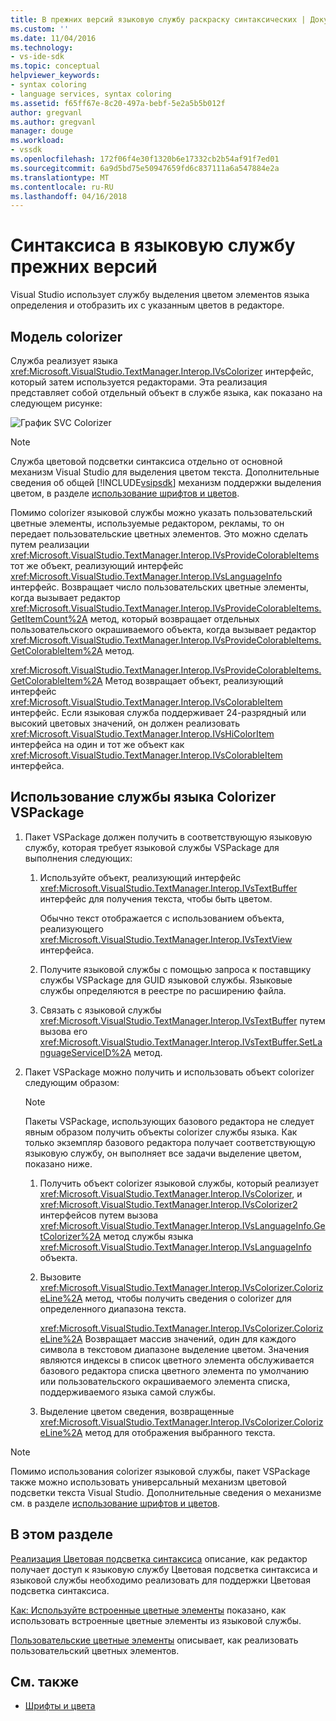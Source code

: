 ```yaml
---
title: В прежних версий языковую службу раскраску синтаксических | Документы Microsoft
ms.custom: ''
ms.date: 11/04/2016
ms.technology:
- vs-ide-sdk
ms.topic: conceptual
helpviewer_keywords:
- syntax coloring
- language services, syntax coloring
ms.assetid: f65ff67e-8c20-497a-bebf-5e2a5b5b012f
author: gregvanl
ms.author: gregvanl
manager: douge
ms.workload:
- vssdk
ms.openlocfilehash: 172f06f4e30f1320b6e17332cb2b54af91f7ed01
ms.sourcegitcommit: 6a9d5bd75e50947659fd6c837111a6a547884e2a
ms.translationtype: MT
ms.contentlocale: ru-RU
ms.lasthandoff: 04/16/2018
---
```

# <a name="syntax-coloring-in-a-legacy-language-service"></a>Синтаксиса в языковую службу прежних версий

Visual Studio использует службу выделения цветом элементов языка определения и отобразить их с указанным цветов в редакторе.

## <a name="colorizer-model"></a>Модель colorizer
 Служба реализует языка <xref:Microsoft.VisualStudio.TextManager.Interop.IVsColorizer> интерфейс, который затем используется редакторами. Эта реализация представляет собой отдельный объект в службе языка, как показано на следующем рисунке:

 ![График SVC Colorizer](../../extensibility/internals/media/figlgsvccolorizer.gif)

> [!NOTE]
>  Служба цветовой подсветки синтаксиса отдельно от основной механизм Visual Studio для выделения цветом текста. Дополнительные сведения об общей [!INCLUDE[vsipsdk](../../extensibility/includes/vsipsdk_md.md)] механизм поддержки выделения цветом, в разделе [использование шрифтов и цветов](../../extensibility/using-fonts-and-colors.md).

 Помимо colorizer языковой службы можно указать пользовательский цветные элементы, используемые редактором, рекламы, то он передает пользовательские цветных элементов. Это можно сделать путем реализации <xref:Microsoft.VisualStudio.TextManager.Interop.IVsProvideColorableItems> тот же объект, реализующий интерфейс <xref:Microsoft.VisualStudio.TextManager.Interop.IVsLanguageInfo> интерфейс. Возвращает число пользовательских цветные элементы, когда вызывает редактор <xref:Microsoft.VisualStudio.TextManager.Interop.IVsProvideColorableItems.GetItemCount%2A> метод, который возвращает отдельных пользовательского окрашиваемого объекта, когда вызывает редактор <xref:Microsoft.VisualStudio.TextManager.Interop.IVsProvideColorableItems.GetColorableItem%2A> метод.

 <xref:Microsoft.VisualStudio.TextManager.Interop.IVsProvideColorableItems.GetColorableItem%2A> Метод возвращает объект, реализующий интерфейс <xref:Microsoft.VisualStudio.TextManager.Interop.IVsColorableItem> интерфейс. Если языковая служба поддерживает 24-разрядный или высокий цветовых значений, он должен реализовать <xref:Microsoft.VisualStudio.TextManager.Interop.IVsHiColorItem> интерфейса на один и тот же объект как <xref:Microsoft.VisualStudio.TextManager.Interop.IVsColorableItem> интерфейса.

## <a name="how-a-vspackage-uses-a-language-service-colorizer"></a>Использование службы языка Colorizer VSPackage

1.  Пакет VSPackage должен получить в соответствующую языковую службу, которая требует языковой службы VSPackage для выполнения следующих:

    1.  Используйте объект, реализующий интерфейс <xref:Microsoft.VisualStudio.TextManager.Interop.IVsTextBuffer> интерфейс для получения текста, чтобы быть цветом.

         Обычно текст отображается с использованием объекта, реализующего <xref:Microsoft.VisualStudio.TextManager.Interop.IVsTextView> интерфейса.

    2.  Получите языковой службы с помощью запроса к поставщику службы VSPackage для GUID языковой службы. Языковые службы определяются в реестре по расширению файла.

    3.  Связать с языковой службы <xref:Microsoft.VisualStudio.TextManager.Interop.IVsTextBuffer> путем вызова его <xref:Microsoft.VisualStudio.TextManager.Interop.IVsTextBuffer.SetLanguageServiceID%2A> метод.

2.  Пакет VSPackage можно получить и использовать объект colorizer следующим образом:

    > [!NOTE]
    > Пакеты VSPackage, использующих базового редактора не следует явным образом получить объекты colorizer службы языка. Как только экземпляр базового редактора получает соответствующую языковую службу, он выполняет все задачи выделение цветом, показано ниже.

    1.  Получить объект colorizer языковой службы, который реализует <xref:Microsoft.VisualStudio.TextManager.Interop.IVsColorizer>, и <xref:Microsoft.VisualStudio.TextManager.Interop.IVsColorizer2> интерфейсов путем вызова <xref:Microsoft.VisualStudio.TextManager.Interop.IVsLanguageInfo.GetColorizer%2A> метод службы языка <xref:Microsoft.VisualStudio.TextManager.Interop.IVsLanguageInfo> объекта.

    2.  Вызовите <xref:Microsoft.VisualStudio.TextManager.Interop.IVsColorizer.ColorizeLine%2A> метод, чтобы получить сведения о colorizer для определенного диапазона текста.

         <xref:Microsoft.VisualStudio.TextManager.Interop.IVsColorizer.ColorizeLine%2A> Возвращает массив значений, один для каждого символа в текстовом диапазоне выделение цветом. Значения являются индексы в список цветного элемента обслуживается базового редактора списка цветного элемента по умолчанию или пользовательского окрашиваемого элемента списка, поддерживаемого языка самой службы.

    3.  Выделение цветом сведения, возвращенные <xref:Microsoft.VisualStudio.TextManager.Interop.IVsColorizer.ColorizeLine%2A> метод для отображения выбранного текста.

> [!NOTE]
>  Помимо использования colorizer языковой службы, пакет VSPackage также можно использовать универсальный механизм цветовой подсветки текста Visual Studio. Дополнительные сведения о механизме см. в разделе [использование шрифтов и цветов](../../extensibility/using-fonts-and-colors.md).

## <a name="in-this-section"></a>В этом разделе
 [Реализация Цветовая подсветка синтаксиса](../../extensibility/internals/implementing-syntax-coloring.md) описание, как редактор получает доступ к языковую службу Цветовая подсветка синтаксиса и языковой службы необходимо реализовать для поддержки Цветовая подсветка синтаксиса.

 [Как: Используйте встроенные цветные элементы](../../extensibility/internals/how-to-use-built-in-colorable-items.md) показано, как использовать встроенные цветные элементы из языковой службы.

 [Пользовательские цветные элементы](../../extensibility/internals/custom-colorable-items.md) описывает, как реализовать пользовательский цветных элементов.

## <a name="see-also"></a>См. также

- [Шрифты и цвета](../../extensibility/using-fonts-and-colors.md)